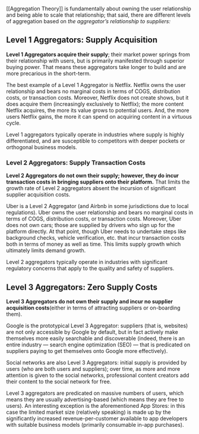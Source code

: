 [[Aggregation Theory]] is fundamentally about owning the user relationship and being able to scale that relationship; that said, there are different levels of aggregation based on *the aggregator’s relationship to suppliers:*

## Level 1 Aggregators: Supply Acquisition

**Level 1 Aggregators acquire their supply**; their market power springs from their relationship with users, but is primarily manifested through superior buying power. That means these aggregators take longer to build and are more precarious in the short-term.

The best example of a Level 1 Aggregator is Netflix. Netflix owns the user relationship and bears no marginal costs in terms of COGS, distribution costs, or transaction costs. Moreover, Netflix does not create shows, but it does acquire them (increasingly exclusively to Netflix); the more content Netflix acquires, the more its value grows to potential users. And, the more users Netflix gains, the more it can spend on acquiring content in a virtuous cycle.

Level 1 aggregators typically operate in industries where supply is highly differentiated, and are susceptible to competitors with deeper pockets or orthogonal business models.

### Level 2 Aggregators: Supply Transaction Costs

**Level 2 Aggregators do not own their supply; however, they do incur transaction costs in bringing suppliers onto their platform.** That limits the growth rate of Level 2 aggregators absent the incursion of significant supplier acquisition costs.

Uber is a Level 2 Aggregator (and Airbnb in some jurisdictions due to local regulations). Uber owns the user relationship and bears no marginal costs in terms of COGS, distribution costs, or transaction costs. Moreover, Uber does not own cars; those are supplied by drivers who sign up for the platform directly. At that point, though Uber needs to undertake steps like background checks, vehicle verification, etc. that incur transaction costs both in terms of money as well as time. This limits supply growth which ultimately limits demand growth.

Level 2 aggregators typically operate in industries with significant regulatory concerns that apply to the quality and safety of suppliers.

## Level 3 Aggregators: Zero Supply Costs

**Level 3 Aggregators do not own their supply and incur no supplier acquisition costs**(either in terms of attracting suppliers or on-boarding them).

Google is the prototypical Level 3 Aggregator: suppliers (that is, websites) are not only accessible by Google by default, but in fact actively make themselves more easily searchable and discoverable (indeed, there is an entire industry — search engine optimization (SEO) — that is predicated on suppliers paying to get themselves onto Google more effectively).

Social networks are also Level 3 Aggregators: initial supply is provided by users (who are both users and suppliers); over time, as more and more attention is given to the social networks, professional content creators add their content to the social network for free.

Level 3 aggregators are predicated on massive numbers of users, which means they are usually advertising-based (which means they are free to users). An interesting exception is the aforementioned App Stores: in this case the limited market size (relatively speaking) is made up by the significantly increased revenue-per-customer available to app developers with suitable business models (primarily consumable in-app purchases).